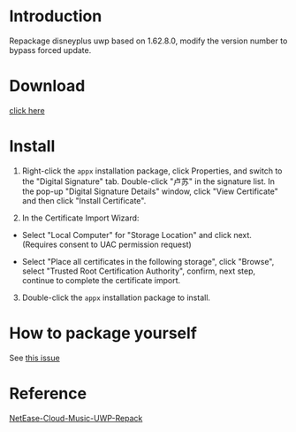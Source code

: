# Introduction

Repackage disneyplus uwp based on 1.62.8.0, modify the version number to bypass forced update.

# Download

[click here](https://github.com/Tweed0984/disneyplus-uwp-repack-BFU/releases/download/repack/disneyplus_uwp_repack_BFU.appx)

# Install

1. Right-click the ```appx``` installation package, click Properties, and switch to the "Digital Signature" tab. Double-click "卢苏" in the signature list. In the pop-up "Digital Signature Details" window, click "View Certificate" and then click "Install Certificate".

2. In the Certificate Import Wizard:

- Select "Local Computer" for "Storage Location" and click next. (Requires consent to UAC permission request)

- Select "Place all certificates in the following storage", click "Browse", select "Trusted Root Certification Authority", confirm, next step, continue to complete the certificate import.

3. Double-click the ```appx``` installation package to install.

# How to package yourself

See [this issue](https://github.com/JasonWei512/NetEase-Cloud-Music-UWP-Repack/issues/3#issuecomment-636415035)

# Reference

[NetEase-Cloud-Music-UWP-Repack](https://github.com/JasonWei512/NetEase-Cloud-Music-UWP-Repack)

